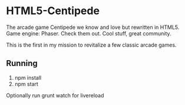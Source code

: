 # HTML5-Centipede
The arcade game Centipede we know and love but rewritten in HTML5.
Game engine: Phaser. Check them out. Cool stuff, great community.

This is the first in my mission to revitalize a few classic arcade games.

## Running
1. npm install
2. npm start

Optionally run grunt watch for livereload
